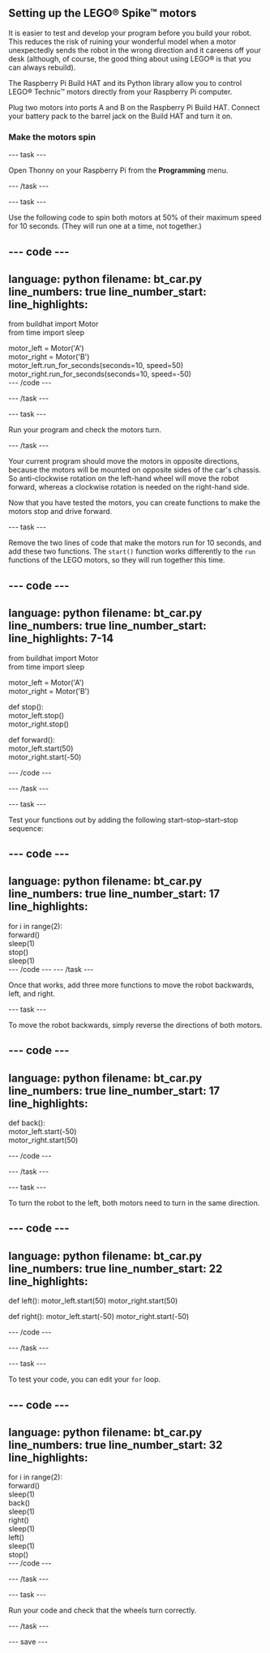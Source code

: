 ## Setting up the LEGO® Spike™ motors

It is easier to test and develop your program before you build your robot. This reduces the risk of ruining your wonderful model when a motor unexpectedly sends the robot in the wrong direction and it careens off your desk (although, of course, the good thing about using LEGO® is that you can always rebuild).

The Raspberry Pi Build HAT and its Python library allow you to control LEGO® Technic™ motors directly from your Raspberry Pi computer.

Plug two motors into ports A and B on the Raspberry Pi Build HAT. Connect your battery pack to the barrel jack on the Build HAT and turn it on.

### Make the motors spin

--- task ---

Open Thonny on your Raspberry Pi from the **Programming** menu.

--- /task ---

--- task ---

Use the following code to spin both motors at 50% of their maximum speed for 10 seconds. (They will run one at a time, not together.)

--- code ---
---
language: python filename: bt_car.py line_numbers: true line_number_start:
line_highlights:
---
from buildhat import Motor   
from time import sleep

motor_left = Motor('A')   
motor_right = Motor('B')   
motor_left.run_for_seconds(seconds=10, speed=50)   
motor_right.run_for_seconds(seconds=10, speed=-50)    
--- /code ---

--- /task ---

--- task ---

Run your program and check the motors turn.

--- /task ---

Your current program should move the motors in opposite directions, because the motors will be mounted on opposite sides of the car's chassis. So anti-clockwise rotation on the left-hand wheel will move the robot forward, whereas a clockwise rotation is needed on the right-hand side.

Now that you have tested the motors, you can create functions to make the motors stop and drive forward.

--- task ---

Remove the two lines of code that make the motors run for 10 seconds, and add these two functions. The `start()` function works differently to the `run` functions of the LEGO motors, so they will run together this time.

--- code ---
---
language: python filename: bt_car.py line_numbers: true line_number_start:
line_highlights: 7-14
---
from buildhat import Motor   
from time import sleep

motor_left = Motor('A')    
motor_right = Motor('B')

def stop():    
motor_left.stop()    
motor_right.stop()


def forward():     
motor_left.start(50)     
motor_right.start(-50)


--- /code ---

--- /task ---

--- task ---

Test your functions out by adding the following start–stop–start–stop sequence:

--- code ---
---
language: python filename: bt_car.py line_numbers: true line_number_start: 17
line_highlights:
---
for i in range(2):    
forward()    
sleep(1)    
stop()    
sleep(1)    
--- /code --- --- /task ---


Once that works, add three more functions to move the robot backwards, left, and right.

--- task ---

To move the robot backwards, simply reverse the directions of both motors.

--- code ---
---
language: python filename: bt_car.py line_numbers: true line_number_start: 17
line_highlights:
---
def back():    
motor_left.start(-50)     
motor_right.start(50)


--- /code ---

--- /task ---

--- task ---

To turn the robot to the left, both motors need to turn in the same direction.

--- code ---
---
language: python filename: bt_car.py line_numbers: true line_number_start: 22
line_highlights:
---
def left(): motor_left.start(50) motor_right.start(50)


def right(): motor_left.start(-50) motor_right.start(-50)


--- /code ---

--- /task ---

--- task ---

To test your code, you can edit your `for` loop.

--- code ---
---
language: python filename: bt_car.py line_numbers: true line_number_start: 32
line_highlights:
---
for i in range(2):    
forward()     
sleep(1)     
back()     
sleep(1)     
right()     
sleep(1)     
left()      
sleep(1)      
stop()      
--- /code ---

--- /task ---

--- task ---

Run your code and check that the wheels turn correctly.

--- /task ---

--- save ---
